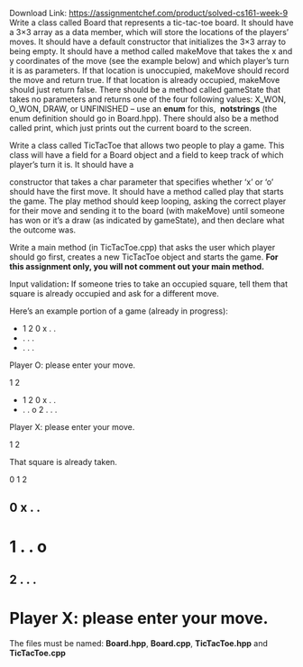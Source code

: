 Download Link: https://assignmentchef.com/product/solved-cs161-week-9
<br>
Write a class called Board that represents a tic-tac-toe board.  It should have a 3×3 array as a data member, which will store the locations of the players’ moves.  It should have a default constructor that initializes the 3×3 array to being empty.  It should have a method called makeMove that takes the x and y coordinates of the move (see the example below) and which player’s turn it is as parameters.  If that location is unoccupied, makeMove should record the move and return true.  If that location is already occupied, makeMove should just return false. There should be a method called gameState that takes no parameters and returns one of the four following values: X_WON, O_WON, DRAW, or UNFINISHED – use an <strong>enum</strong>​          for this, ​     <strong>not</strong>​        <strong> strings</strong> (the enum definition should go in Board.hpp).  There should also be a method called​            print, which just prints out the current board to the screen.

Write a class called TicTacToe that allows two people to play a game.  This class will have a field for a Board object and a field to keep track of which player’s turn it is.  It should have a

constructor that takes a char parameter that specifies whether ‘x’ or ‘o’ should have the first move.  It should have a method called play that starts the game.  The play method should keep looping, asking the correct player for their move and sending it to the board (with makeMove) until someone has won or it’s a draw (as indicated by gameState), and then declare what the outcome was.

Write a main method (in TicTacToe.cpp) that asks the user which player should go first, creates a new TicTacToe object and starts the game.  ​<strong>For this assignment only, you will not comment out your main method. </strong>

Input validation​<strong>:</strong>​ If someone tries to take an occupied square, tell them that square is already occupied and ask for a different move.

Here’s an example portion of a game (already in progress):

<ul>

 <li>1 2 0 x . .</li>

 <li>. . .</li>

 <li>. . .</li>

</ul>




Player O: please enter your move.

1 2




<ul>

 <li>1 2 0 x . .</li>

 <li>. . o 2 . . .</li>

</ul>




Player X: please enter your move.

1 2

That square is already taken.




0 1 2

<h2>0 x . .</h2>

<h1>1 . . o</h1>

<h2>2 . . .</h2>




<h1>Player X: please enter your move.</h1>




The files must be named: ​<strong>Board.hpp</strong>, ​ ​<strong>Board.cpp</strong>​, ​<strong>TicTacToe.hpp</strong>​ and ​<strong>TicTacToe.cpp </strong>